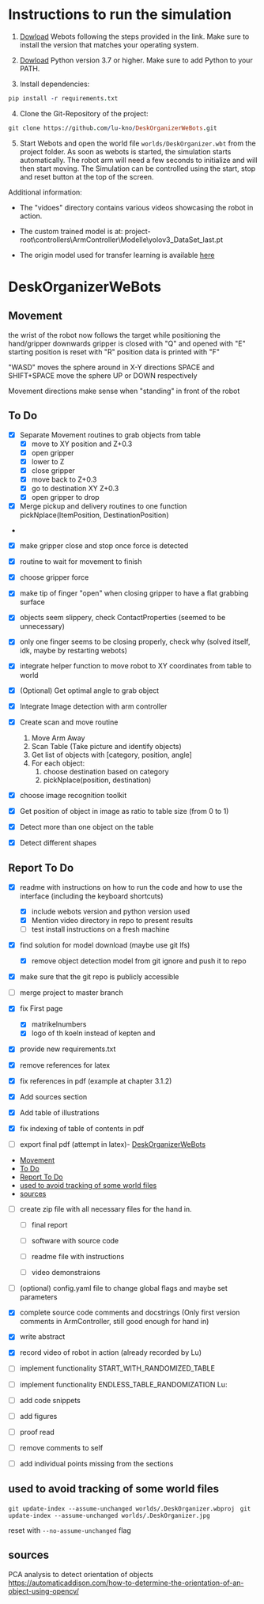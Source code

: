 # Instructions to run the simulation

1. [Dowload](https://cyberbotics.com/doc/guide/installation-procedure) Webots following the steps provided in the link. Make sure to install the version that matches your operating system.
   
2. [Dowload](https://www.python.org/downloads/) Python version 3.7 or higher. Make sure to add Python to your PATH.

3. Install dependencies:
   
  ```prolog
  pip install -r requirements.txt
  ```

4. Clone the Git-Repository of the project:

  ```prolog
  git clone https://github.com/lu-kno/DeskOrganizerWeBots.git
  ```
  
5. Start Webots and open the world file `worlds/DeskOrganizer.wbt` from the project folder. As soon as webots is started, the simulation starts automatically. The robot arm will need a few seconds to initialize and will then start moving. The Simulation can be controlled using the start, stop and reset button at the top of the screen.

Additional information: 
- The "vidoes" directory contains various videos showcasing the robot in action.
  
- The custom trained model is at: project-root\controllers\ArmController\Modelle\yolov3_DataSet_last.pt
  
- The origin model used for transfer learning is available [here]((https://github.com/OlafenwaMoses/ImageAI/releases/download/3.0.0-pretrained/yolov3.pt/))
# DeskOrganizerWeBots

## Movement

the wrist of the robot now follows the target while positioning the hand/gripper downwards
gripper is closed with "Q" and opened with "E"
starting position is reset with "R"
position data is printed with "F"

"WASD" moves the sphere around in X-Y directions
SPACE and SHIFT+SPACE move the sphere UP or DOWN respectively

Movement directions make sense when "standing" in front of the robot
 


## To Do

 - [X] Separate Movement routines to grab objects from table
   - [X] move to XY position and Z+0.3
   - [X] open gripper
   - [X] lower to Z
   - [X] close gripper
   - [X] move back to Z+0.3
   - [X] go to destination XY Z+0.3
   - [X] open gripper to drop
 - [X] Merge pickup and delivery routines to one function pickNplace(ItemPosition, DestinationPosition)
 - 
 - [X] make gripper close and stop once force is detected
 - [X] routine to wait for movement to finish
 - [X] choose gripper force
 - [X] make tip of finger "open" when closing gripper to have a flat grabbing surface
 - [X] objects seem slippery, check ContactProperties (seemed to be unnecessary)
 - [X] only one finger seems to be closing properly, check why (solved itself, idk, maybe by restarting webots)


 - [x] integrate helper function to move robot to XY coordinates from table to world
 - [x] (Optional) Get optimal angle to grab object
  
 - [x] Integrate Image detection with arm controller
 - [x] Create scan and move routine
    1. Move Arm Away 
    2. Scan Table (Take picture and identify objects)
    3. Get list of objects with [category, position, angle]
    4. For each object:
       1. choose destination based on category
       2. pickNplace(position, destination)

 - [X] choose image recognition toolkit
 - [x] Get position of object in image as ratio to table size (from 0 to 1)
 - [x] Detect more than one object on the table
 - [x] Detect different shapes



## Report To Do
  - [x] readme with instructions on how to run the code and how to use the interface (including the keyboard shortcuts) 
    - [x] include webots version and python version used
    - [x] Mention video directory in repo to present results
    - [ ] test install instructions on a fresh machine
  
  - [x] find solution for model download (maybe use git lfs) 
      - [x] remove object detection model from git ignore and push it to repo
  
  - [x] make sure that the git repo is publicly accessible
  
  - [ ] merge project to master branch

  - [x] fix First page
    - [x] matrikelnumbers
    - [x] logo of th koeln instead of kepten and 
  
  - [x] provide new requirements.txt
  
  - [x] remove references for latex
  - [x] fix references in pdf (example at chapter 3.1.2) 
  - [x] Add sources section
  - [x] Add table of illustrations
  - [x] fix indexing of table of contents in pdf
  
  - [ ] export final pdf (attempt in latex)- [DeskOrganizerWeBots](#deskorganizerwebots)
  - [Movement](#movement)
  - [To Do](#to-do)
  - [Report To Do](#report-to-do)
  - [used to avoid tracking of some world files](#used-to-avoid-tracking-of-some-world-files)
  - [sources](#sources)

  - [ ] create zip file with all necessary files for the hand in.
    - [ ] final report
    - [ ] software with source code
    - [ ] readme file with instructions
    - [ ] video demonstraions


  - [ ] (optional) config.yaml file to change global flags and maybe set parameters
  - [x] complete source code comments and docstrings (Only first version comments in ArmController, still good enough for hand in)
  - [x] write abstract 
  - [x] record video of robot in action (already recorded by Lu)

  - [ ] implement functionality START_WITH_RANDOMIZED_TABLE
  - [ ] implement functionality ENDLESS_TABLE_RANDOMIZATION
Lu:

- [ ] add code snippets
- [ ] add figures
- [ ] proof read
- [ ] remove comments to self
- [ ] add individual points missing from the sections

## used to avoid tracking of some world files

`git update-index --assume-unchanged worlds/.DeskOrganizer.wbproj `
`git update-index --assume-unchanged worlds/.DeskOrganizer.jpg `


reset with `--no-assume-unchanged` flag


## sources

PCA analysis to detect orientation of objects
https://automaticaddison.com/how-to-determine-the-orientation-of-an-object-using-opencv/